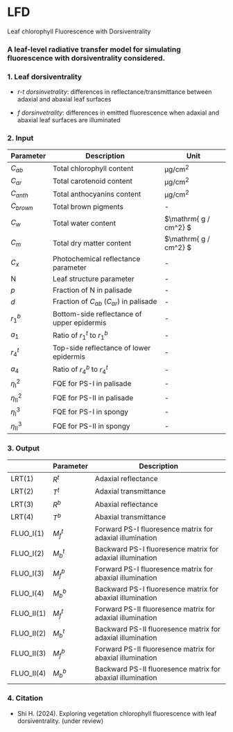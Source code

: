 # LFD
Leaf chlorophyll Fluorescence with Dorsiventrality


### A leaf-level radiative transfer model for simulating fluorescence with dorsiventrality considered.

### 1. Leaf dorsiventrality 

* _r-t dorsinvetrality_: differences in reflectance/transmittance between adaxial and abaxial leaf surfaces

* _f dorsinvetrality_: differences in emitted fluorescence when adaxial and abaxial leaf surfaces are illuminated

### 2. Input

| Parameter              | Description                                 | Unit                       |
| ---------------------- | ------------------------------------------- | -------------------------- |
| $C_{ab}$               | Total chlorophyll content                   | $\mathrm{ {\mu}g / cm^2 }$ |
| $C_{ar}$               | Total carotenoid content                    | $\mathrm{ {\mu}g / cm^2 }$ |
| $C_{anth}$             | Total anthocyanins content                  | $\mathrm{ {\mu}g / cm^2 }$ |
| $C_{brown}$            | Total brown pigments                        | -                          |
| $C_{w}$                | Total water content                         | $\mathrm{ g / cm^2} $      |
| $C_{m}$                | Total dry matter content                    | $\mathrm{ g / cm^2} $      |
| $C_{x}$                | Photochemical reflectance parameter         | -                          |
| $\mathrm{N}$           | Leaf structure parameter                    | -                          |
| $p$                    | Fraction of N in palisade                   | -                          |
| $d$                    | Fraction of $C_{ab}$ ($C_{ar}$) in palisade | -                          |
| $r_1^b$                | Bottom-side reflectance of upper epidermis  | -                          |
| $a_1$                  | Ratio of $r_1^t$ to $r_1^b$                 | -                          |
| $r_4^t$                | Top-side reflectance of lower epidermis     | -                          |
| $a_4$                  | Ratio of $r_4^b$ to $r_4^t$                 | -                          |
| ${\eta}_\mathrm{I}^2$  | FQE for PS-I in palisade                    | -                          |
| ${\eta}_\mathrm{II}^2$ | FQE for PS-II in palisade                   | -                          |
| ${\eta}_\mathrm{I}^3$  | FQE for PS-I in spongy                      | -                          |
| ${\eta}_\mathrm{II}^3$ | FQE for PS-II in spongy                     | -                          |

### 3. Output

|            | Parameter | Description                                                |
| ---------- | --------- | ---------------------------------------------------------- |
| LRT(1)     |$R^t$      | Adaxial reflectance                                        |
| LRT(2)     |$T^t$      | Adaxial transmittance                                      |
| LRT(3)     |$R^b$      | Abaxial reflectance                                        |
| LRT(4)     |$T^b$      | Abaxial transmittance                                      |
| FLUO_I(1)  |$M_f^t$    | Forward PS-I fluoresence matrix for adaxial illumination   |
| FLUO_I(2)  |$M_b^t$    | Backward PS-I fluoresence matrix for adaxial illumination  |
| FLUO_I(3)  |$M_f^b$    | Forward PS-I fluoresence matrix for abaxial illumination   |
| FLUO_I(4)  |$M_b^b$    | Backward PS-I fluoresence matrix for abaxial illumination  |
| FLUO_II(1) |$M_f^t$    | Forward PS-II fluoresence matrix for adaxial illumination  |
| FLUO_II(2) |$M_b^t$    | Backward PS-II fluoresence matrix for adaxial illumination |
| FLUO_II(3) |$M_f^b$    | Forward PS-II fluoresence matrix for abaxial illumination  |
| FLUO_II(4) |$M_b^b$    | Backward PS-II fluoresence matrix for abaxial illumination |

### 4. Citation

* Shi H. (2024). Exploring vegetation chlorophyll fluorescence with leaf dorsiventrality. (under review)
